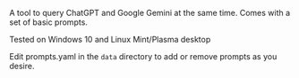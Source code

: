 A tool to query ChatGPT and Google Gemini at the same time. Comes with a set of basic prompts.

Tested on Windows 10 and Linux Mint/Plasma desktop

Edit prompts.yaml in the `data` directory to add or remove prompts as you desire.
